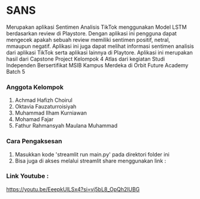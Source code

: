 # SANS
Merupakan aplikasi Sentimen Analisis TikTok menggunakan Model LSTM berdasarkan review di Playstore. Dengan aplikasi ini pengguna dapat mengecek apakah sebuah review memiliki sentimen positif, netral, mmaupun negatif. Aplikasi ini juga dapat melihat informasi sentimen analisis dari aplikasi TikTok serta aplikasi lainnya di Playtore. Aplikasi ini merupakan hasil dari Capstone Project Kelompok 4 Atlas dari kegiatan Studi Independen Bersertifikat MSIB Kampus Merdeka di Orbit Future Academy Batch 5

### Anggota Kelompok
1. Achmad Hafizh Choirul
2. Oktavia Fauzaturroisiyah
3. Muhammad Ilham Kurniawan
4. Mohamad Fajar
5. Fathur Rahmansyah Maulana Muhammad

### Cara Pengaksesan
1. Masukkan kode 'streamlit run main.py' pada direktori folder ini
2. Bisa juga di akses melalui streamlit share menggunakan link : 

### Link Youtube :
https://youtu.be/EeepkUlLSx4?si=vj5bL8_OpQh2lUBG